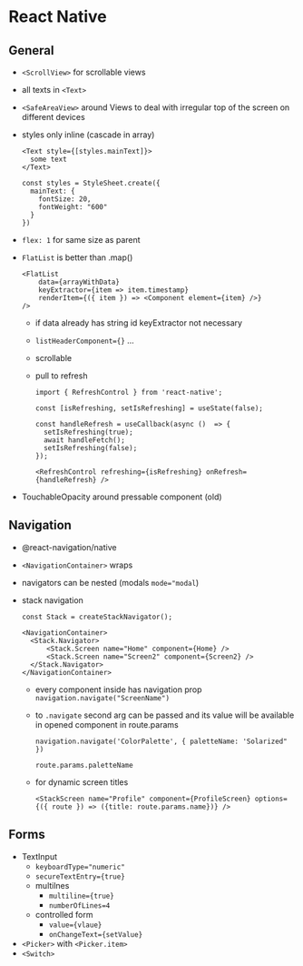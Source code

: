 # React Native

## General

- `<ScrollView>` for scrollable views
- all texts in `<Text>`
- `<SafeAreaView>` around Views to deal with irregular top of the screen on different devices
- styles only inline (cascade in array)

  ```
  <Text style={[styles.mainText]}>
    some text
  </Text>

  const styles = StyleSheet.create({
    mainText: {
      fontSize: 20,
      fontWeight: "600"
    }
  })
  ```

- `flex: 1` for same size as parent
- `FlatList` is better than .map()

  ```
  <FlatList
      data={arrayWithData}
      keyExtractor={item => item.timestamp}
      renderItem={({ item }) => <Component element={item} />}
  />
  ```

  - if data already has string id keyExtractor not necessary
  - `listHeaderComponent={}` ...
  - scrollable
  - pull to refresh

    ```
    import { RefreshControl } from 'react-native';

    const [isRefreshing, setIsRefreshing] = useState(false);

    const handleRefresh = useCallback(async ()  => {
      setIsRefreshing(true);
      await handleFetch();
      setIsRefreshing(false);
    });

    <RefreshControl refreshing={isRefreshing} onRefresh={handleRefresh} />
    ```

- TouchableOpacity around pressable component (old)

## Navigation

- @react-navigation/native
- `<NavigationContainer>` wraps
- navigators can be nested (modals `mode="modal`)
- stack navigation

  ```
  const Stack = createStackNavigator();

  <NavigationContainer>
    <Stack.Navigator>
        <Stack.Screen name="Home" component={Home} />
        <Stack.Screen name="Screen2" component={Screen2} />
    </Stack.Navigator>
  </NavigationContainer>
  ```

  - every component inside has navigation prop
    `navigation.navigate("ScreenName")`
  - to `.navigate` second arg can be passed and its value will be available in opened component in route.params

    ```
    navigation.navigate('ColorPalette', { paletteName: 'Solarized" })

    route.params.paletteName
    ```

  - for dynamic screen titles
    ```
    <StackScreen name="Profile" component={ProfileScreen} options={({ route }) => ({title: route.params.name})} />
    ```

## Forms

- TextInput
  - `keyboardType="numeric"`
  - `secureTextEntry={true}`
  - multilnes
    - `multiline={true}`
    - `numberOfLines=4`
  - controlled form
    - `value={vlaue}`
    - `onChangeText={setValue}`
- `<Picker>` with `<Picker.item>`
- `<Switch>`
